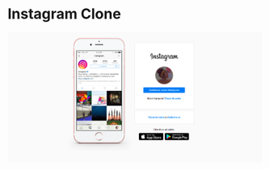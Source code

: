 # Instagram Clone

![Preview](https://raw.githubusercontent.com/ThamyrisSantana/instagram-clone/main/src/assets/Layout.png)
